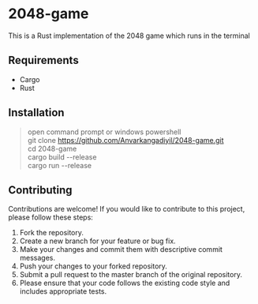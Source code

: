 # 2048-game
This is a Rust implementation of the  2048 game which runs in the terminal

## Requirements

+ Cargo
+ Rust

## Installation

> open command prompt or windows powershell<br>
> git clone https://github.com/Anvarkangadiyil/2048-game.git<br>
> cd  2048-game<br>
> cargo build --release<br>
> cargo run --release<br>

## Contributing
Contributions are welcome! If you would like to contribute to this project, please follow these steps:  

1. Fork the repository.  
2. Create a new branch for your feature or bug fix.  
3. Make your changes and commit them with descriptive commit messages.  
4. Push your changes to your forked repository.  
5. Submit a pull request to the master branch of the original repository.  
6. Please ensure that your code follows the existing code style and includes appropriate tests.  
